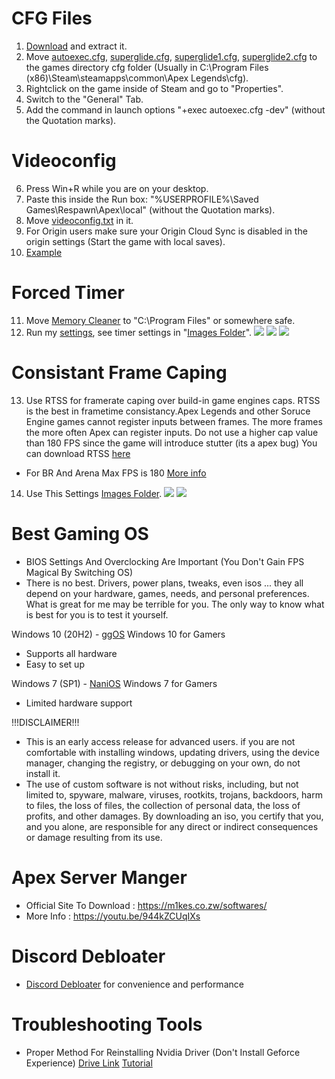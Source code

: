 # CFG Files 
1. [Download](https://github.com/Natram1zh/Apex-Autoexec-And-Tweaks-/archive/refs/heads/main.zip) and extract it.
2. Move [autoexec.cfg](https://github.com/Natram1zh/Apex-Autoexec-And-Tweaks-/blob/main/autoexec.cfg), [superglide.cfg](https://github.com/Natram1zh/Apex-Autoexec-And-Tweaks-/blob/main/superglide.cfg), [superglide1.cfg](https://github.com/Natram1zh/Apex-Autoexec-And-Tweaks-/blob/main/superglide1.cfg), [superglide2.cfg](https://github.com/Natram1zh/Apex-Autoexec-And-Tweaks-/blob/main/superglide2.cfg) to the games directory cfg folder (Usually in C:\Program Files (x86)\Steam\steamapps\common\Apex Legends\cfg).
3. Rightclick on the game inside of Steam and go to "Properties".
4. Switch to the "General" Tab.
5. Add the command in launch options "+exec autoexec.cfg -dev" (without the Quotation marks).
# Videoconfig
6. Press Win+R while you are on your desktop.
7. Paste this inside the Run box: "%USERPROFILE%\Saved Games\Respawn\Apex\local" (without the Quotation marks).
8. Move [videoconfig.txt](https://github.com/Natram1zh/Apex-Autoexec-And-Tweaks-/blob/main/videoconfig.txt) in it.
9. For Origin users make sure your Origin Cloud Sync is disabled in the origin settings (Start the game with local saves).
10. [Example](https://user-images.githubusercontent.com/83518657/144322691-c250563c-93af-4163-a93f-09936fc234a7.png)
# Forced Timer 
11. Move [Memory Cleaner](https://github.com/Natram1zh/Apex-Autoexec-And-Tweaks-/tree/main/Memory%20Cleaner) to "C:\Program Files" or somewhere safe.
12. Run my [settings](https://github.com/Natram1zh/Apex-Autoexec-And-Tweaks-/tree/main/_Images), see timer settings in "[Images Folder](https://github.com/Natram1zh/Apex-Autoexec-And-Tweaks-/tree/main/_Images)".
![](_Images/Timer%20Settings_1.PNG)
![](_Images/Timer%20Settings_2.PNG)
![](_Images/Timer%20vs%20Forced%20Timer.png)
# Consistant Frame Caping
13. Use RTSS for framerate caping over build-in game engines caps. RTSS is the best in frametime consistancy.Apex Legends and other Soruce Engine games cannot register inputs between frames. The more frames the more often Apex can register inputs. Do not use a higher cap value than 180 FPS since the game will introduce stutter (its a apex bug) You can download RTSS [here](https://www.guru3d.com/files-details/rtss-rivatuner-statistics-server-download.html)
- For BR And Arena Max FPS is 180 [More info](https://twitter.com/CaIypto/status/1392354731205529606)
14. Use This Settings [Images Folder](https://github.com/Natram1zh/Apex-Autoexec-And-Tweaks-/tree/main/_Images).
![](_Images/RTSS%20Settings_1.PNG)
![](_Images/RTSS%20Settings_2.PNG)
# Best Gaming OS 
- BIOS Settings And Overclocking Are Important (You Don't Gain FPS Magical By Switching OS)
- There is no best. Drivers, power plans, tweaks, even isos ... they all depend on your hardware, games, needs, and personal preferences. What is great for me may be terrible for you. The only way to know what is best for you is to test it yourself.

Windows 10 (20H2) -
[ggOS](https://discord.gg/A5BHSQV)  Windows 10 for Gamers 
- Supports all hardware
- Easy to set up 

Windows 7 (SP1) -
[NaniOS](https://discord.gg/SFgCXsn2nX)  Windows 7 for Gamers
- Limited hardware support

!!!DISCLAIMER!!!

- This is an early access release for advanced users. if you are not comfortable with installing windows, updating drivers, using the device manager, changing the registry, or debugging on your own, do not install it.
- The use of custom software is not without risks, including, but not limited to, spyware, malware, viruses, rootkits, trojans, backdoors, harm to files, the loss of files, the collection of personal data, the loss of profits, and other damages. By downloading an iso, you certify that you, and you alone, are responsible for any direct or indirect consequences or damage resulting from its use.
# Apex Server Manger 
- Official Site To Download : https://m1kes.co.zw/softwares/
- More Info : https://youtu.be/944kZCUqIXs
# Discord Debloater
- [Discord Debloater](https://github.com/Pablerso/Discord-Debloater/releases/tag/Discord) for convenience and performance
# Troubleshooting Tools
- Proper Method For Reinstalling Nvidia Driver (Don't Install Geforce Experience) [Drive Link](https://mega.nz/folder/DgplDCAZ#PuLZ6EOzQr-7ODS0mCvJRg) [Tutorial](https://youtu.be/Bu3phtU1gCE)
